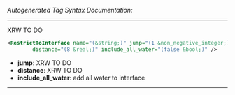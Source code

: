 <!-- THIS IS AN AUTOGENERATED FILE: Don't edit it directly, instead change the schema definition in the code itself. -->

_Autogenerated Tag Syntax Documentation:_

---
XRW TO DO

```xml
<RestrictToInterface name="(&string;)" jump="(1 &non_negative_integer;)"
        distance="(8 &real;)" include_all_water="(false &bool;)" />
```

-   **jump**: XRW TO DO
-   **distance**: XRW TO DO
-   **include_all_water**: add all water to interface

---

